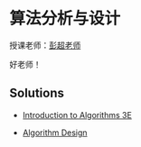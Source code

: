 # 算法分析与设计

授课老师：[彭超老师](https://faculty.ecnu.edu.cn/_s43/pc/main.psp)

好老师！

## Solutions

- [Introduction to Algorithms 3E](https://github.com/walkccc/CLRS)

- [Algorithm Design](https://github.com/mathiasuy/Soluciones-Klenberg)